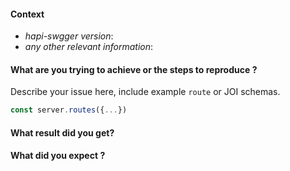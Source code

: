 #### Context

* *hapi-swgger version*:
* *any other relevant information*:

#### What are you trying to achieve or the steps to reproduce ?

Describe your issue here, include example `route` or JOI schemas.

```js
const server.routes({...})
```

#### What result did you get?

#### What did you expect ?